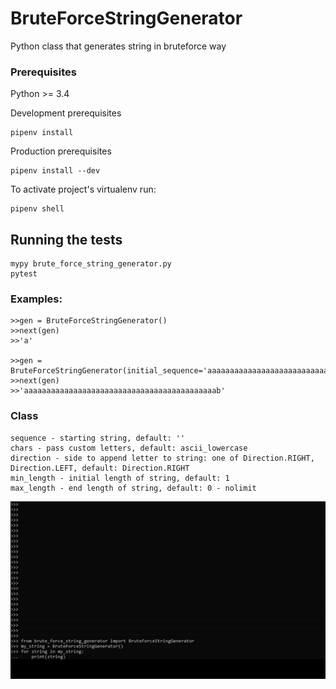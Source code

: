 # BruteForceStringGenerator
Python class that generates string in bruteforce way

### Prerequisites
Python  >= 3.4

Development prerequisites

```
pipenv install
```

Production prerequisites

```
pipenv install --dev
```

To activate project's virtualenv run:
```
pipenv shell
```
## Running the tests

```
mypy brute_force_string_generator.py
pytest
```


### Examples:

```
>>gen = BruteForceStringGenerator()
>>next(gen)
>>'a'

>>gen = BruteForceStringGenerator(initial_sequence='aaaaaaaaaaaaaaaaaaaaaaaaaaaaaaaaaaaaaaaaaaaa')
>>next(gen)
>>'aaaaaaaaaaaaaaaaaaaaaaaaaaaaaaaaaaaaaaaaaaab'
```

### Class

```
sequence - starting string, default: ''
chars - pass custom letters, default: ascii_lowercase
direction - side to append letter to string: one of Direction.RIGHT, Direction.LEFT, default: Direction.RIGHT
min_length - initial length of string, default: 1
max_length - end length of string, default: 0 - nolimit
```                 
                 
                

![](docs/string_gen.gif)
